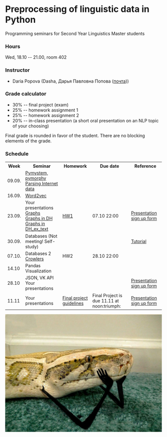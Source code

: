 # Preprocessing of linguistic data in Python

Programming seminars for Second Year Linguistics Master students

### Hours

Wed, 18.10 -- 21.00, room 402

### Instructor
* Daria Popova (Dasha, Дарья Павловна Попова ([почта](mailto:daschapopowa@gmail.com)))

### Grade calculator
* 30% -- final project (exam)
* 25% -- homework assignment 1
* 25% -- homework assignment 2
* 20% -- in-class presentation (a short oral presentation on an NLP topic of your choosing)

Final grade is rounded in favor of the student. There are no blocking elements of the grade.

### Schedule
<table>
  <tr>
    <th>Week</th>
    <th>Seminar</th>
    <th>Homework</th>
    <th>Due date</th>
    <th>Reference</th>
  </tr>
   <tr>
    <td>09.09.</td>
    <td><a href="./PPSem1.ipynb">Pymystem, pymorphy</a><br>
    <a href="./PPSem2.ipynb">Parsing Internet data</a></td>
    <td></td>
    <td></td>
    <td>
    </td>
  </tr>
  <tr>
    <td>16.09.</td>
    <td><a href="./PP_Word2Vec.ipynb">Word2vec</a>
    </td>
    <td></td>
    <td></td>
    <td>
    </td>
  </tr>
    <td>23.09.</td>
    <td>Your presentations<br>
       <a href="./PP_Graphs(1).ipynb">Graphs</a><br>
      <a href="./PP_Graphs_DH.ipynb">Graphs in DH</a><br>
  <a href="./pin.txt">Graphs in DH_ex_text</a></td>
    <td><a href="./PP_HW1.md">HW1</td>
    <td>07.10 22:00</td>
    <td><a href="https://docs.google.com/spreadsheets/d/1ZOXVzgwpfM5pL5uJ2uYvxnR04dCc3ssIUTdG6JQaS-E/edit?usp=sharing">Presentation sign up form</a></td>
   </tr>
    <tr>
    <td>30.09.</td>
    <td>Databases (Not meeting! Self-study)</td>
    <td></td>
    <td></td>
    <td><a href="https://sqlbolt.com/lesson/introduction">Tutorial</a>
  </td>
  </tr>
    <tr>
    <td>07.10.</td>
    <td>Databases 2<br>
     <a href="./PP_Crawlers(1).ipynb">Crowlers</a>
  </td>
    <td>HW2</td>
    <td>28.10 22:00</td>
    <td></td>
  </tr>
    <tr>
    <td>14.10</td>
    <td>Pandas<br>
      Visualization</td>
    <td></td>
  <td></td>
    <td></td>
  </tr>
    <tr>
    <td>28.10</td>
    <td>JSON, VK API<br>
      Your presentations
  </td>
    <td></td>
    <td></td>
    <td><a href="https://docs.google.com/spreadsheets/d/1ZOXVzgwpfM5pL5uJ2uYvxnR04dCc3ssIUTdG6JQaS-E/edit?usp=sharing">Presentation sign up form</a></td>
  </tr>
  </tr>
    <tr>
    <td>11.11</td>
    <td>Your presentations</td>
    <td><a href="./FPG.md">Final project guidelines</a></td>
    <td>Final Project is due 11.11 at noon:triumph:</td>
    <td><a href="https://docs.google.com/spreadsheets/d/1ZOXVzgwpfM5pL5uJ2uYvxnR04dCc3ssIUTdG6JQaS-E/edit?usp=sharing">Presentation sign up form</a></td>
  </tr>
</table>

![](./python.jpg)
